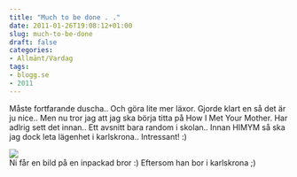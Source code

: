 ```yaml
---
title: "Much to be done . ."
date: 2011-01-26T19:08:12+01:00
slug: much-to-be-done
draft: false
categories:
- Allmänt/Vardag
tags:
- blogg.se
- 2011
---
```

Måste fortfarande duscha.. Och göra lite mer läxor. Gjorde klart en så det är ju nice.. Men nu tror jag att jag ska börja titta på How I Met Your Mother. Har adlrig sett det innan.. Ett avsnitt bara random i skolan.. Innan HIMYM så ska jag dock leta lägenhet i karlskrona.. Intressant! :)  
  
![](/assets/images/blogg.se/img_4514_129299207.jpg)  
Ni får en bild på en inpackad bror :) Eftersom han bor i karlskrona ;)